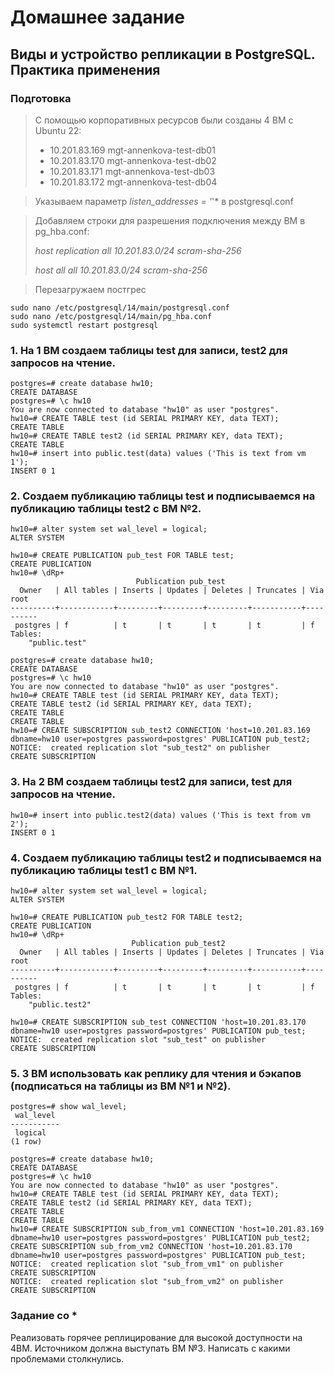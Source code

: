 # Домашнее задание
## Виды и устройство репликации в PostgreSQL. Практика применения
### Подготовка
> С помощью корпоративных ресурсов были созданы 4 ВМ с Ubuntu 22:
> * 10.201.83.169 mgt-annenkova-test-db01
> * 10.201.83.170 mgt-annenkova-test-db02
> * 10.201.83.171 mgt-annenkova-test-db03
> * 10.201.83.172 mgt-annenkova-test-db04

> Указываем параметр *listen_addresses = '*'* в postgresql.conf

> Добавляем строки для разрешения подключения между ВМ в pg_hba.conf:
> 
> *host    replication     all             10.201.83.0/24               scram-sha-256*
> 
> *host    all             all             10.201.83.0/24               scram-sha-256*

> Перезагружаем постгрес
```
sudo nano /etc/postgresql/14/main/postgresql.conf
sudo nano /etc/postgresql/14/main/pg_hba.conf
sudo systemctl restart postgresql
```
### 1. На 1 ВМ создаем таблицы test для записи, test2 для запросов на чтение.
```
postgres=# create database hw10;
CREATE DATABASE
postgres=# \c hw10
You are now connected to database "hw10" as user "postgres".
hw10=# CREATE TABLE test (id SERIAL PRIMARY KEY, data TEXT);
CREATE TABLE
hw10=# CREATE TABLE test2 (id SERIAL PRIMARY KEY, data TEXT);
CREATE TABLE
hw10=# insert into public.test(data) values ('This is text from vm 1');
INSERT 0 1
```
### 2. Создаем публикацию таблицы test и подписываемся на публикацию таблицы test2 с ВМ №2.
```
hw10=# alter system set wal_level = logical;
ALTER SYSTEM
```
```
hw10=# CREATE PUBLICATION pub_test FOR TABLE test;
CREATE PUBLICATION
hw10=# \dRp+
                            Publication pub_test
  Owner   | All tables | Inserts | Updates | Deletes | Truncates | Via root
----------+------------+---------+---------+---------+-----------+----------
 postgres | f          | t       | t       | t       | t         | f
Tables:
    "public.test"
```
```
postgres=# create database hw10;
CREATE DATABASE
postgres=# \c hw10
You are now connected to database "hw10" as user "postgres".
hw10=# CREATE TABLE test (id SERIAL PRIMARY KEY, data TEXT);
CREATE TABLE test2 (id SERIAL PRIMARY KEY, data TEXT);
CREATE TABLE
CREATE TABLE
hw10=# CREATE SUBSCRIPTION sub_test2 CONNECTION 'host=10.201.83.169 dbname=hw10 user=postgres password=postgres' PUBLICATION pub_test2;
NOTICE:  created replication slot "sub_test2" on publisher
CREATE SUBSCRIPTION
```
### 3. На 2 ВМ создаем таблицы test2 для записи, test для запросов на чтение.
```
hw10=# insert into public.test2(data) values ('This is text from vm 2');
INSERT 0 1
```
### 4. Создаем публикацию таблицы test2 и подписываемся на публикацию таблицы test1 с ВМ №1.
```
hw10=# alter system set wal_level = logical;
ALTER SYSTEM
```
```
hw10=# CREATE PUBLICATION pub_test2 FOR TABLE test2;
CREATE PUBLICATION
hw10=# \dRp+
                           Publication pub_test2
  Owner   | All tables | Inserts | Updates | Deletes | Truncates | Via root
----------+------------+---------+---------+---------+-----------+----------
 postgres | f          | t       | t       | t       | t         | f
Tables:
    "public.test2"
```
```
hw10=# CREATE SUBSCRIPTION sub_test CONNECTION 'host=10.201.83.170 dbname=hw10 user=postgres password=postgres' PUBLICATION pub_test;
NOTICE:  created replication slot "sub_test" on publisher
CREATE SUBSCRIPTION
```
### 5. 3 ВМ использовать как реплику для чтения и бэкапов (подписаться на таблицы из ВМ №1 и №2).
```
postgres=# show wal_level;
 wal_level
-----------
 logical
(1 row)

postgres=# create database hw10;
CREATE DATABASE
postgres=# \c hw10
You are now connected to database "hw10" as user "postgres".
hw10=# CREATE TABLE test (id SERIAL PRIMARY KEY, data TEXT);
CREATE TABLE test2 (id SERIAL PRIMARY KEY, data TEXT);
CREATE TABLE
CREATE TABLE
hw10=# CREATE SUBSCRIPTION sub_from_vm1 CONNECTION 'host=10.201.83.169 dbname=hw10 user=postgres password=postgres' PUBLICATION pub_test2;
CREATE SUBSCRIPTION sub_from_vm2 CONNECTION 'host=10.201.83.170 dbname=hw10 user=postgres password=postgres' PUBLICATION pub_test;
NOTICE:  created replication slot "sub_from_vm1" on publisher
CREATE SUBSCRIPTION
NOTICE:  created replication slot "sub_from_vm2" on publisher
CREATE SUBSCRIPTION
```
### Задание со * 
Реализовать горячее реплицирование для высокой доступности на 4ВМ. Источником должна выступать ВМ №3. Написать с какими проблемами столкнулись.
